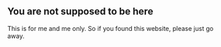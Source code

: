 ## You are not supposed to be here

This is for me and me only. So if you found this website, please just go away.
